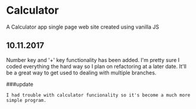 # Calculator

A Calculator app single page web site created using vanilla JS

## 10.11.2017

  Number key and '+' key functionality has been added. I'm pretty sure I coded everything the hard way so
  I plan on refactoring at a later date. It'll be a great way to get used to dealing with multiple branches.

###update

	I had trouble with calculator funcionality so it's become a much more simple program.


